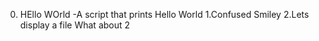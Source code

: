 0. HEllo WOrld -A script that prints Hello World
1.Confused Smiley
2.Lets display a file
What about 2
